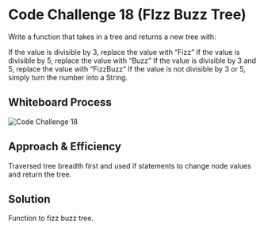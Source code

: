 # Code Challenge 18 (FIzz Buzz Tree)
Write a function that takes in a tree and returns a new tree with:

If the value is divisible by 3, replace the value with “Fizz”
If the value is divisible by 5, replace the value with “Buzz”
If the value is divisible by 3 and 5, replace the value with “FizzBuzz”
If the value is not divisible by 3 or 5, simply turn the number into a String.  

## Whiteboard Process

![Code Challenge 18](/linked-list/img/cc18.png)

## Approach & Efficiency

Traversed tree breadth first and used if statements to change node values and return the tree.  

## Solution

Function to fizz buzz tree.  
